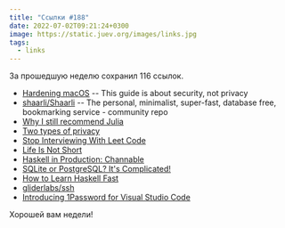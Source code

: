 ```yaml
---
title: "Ссылки #188"
date: 2022-07-02T09:21:24+0300
image: https://static.juev.org/images/links.jpg
tags: 
  - links
---
```


За прошедшую неделю сохранил 116 ссылок.

* [Hardening macOS](https://www.bejarano.io/hardening-macos/) -- This guide is about security, not privacy
* [shaarli/Shaarli](https://github.com/shaarli/Shaarli) -- The personal, minimalist, super-fast, database free, bookmarking service - community repo
* [Why I still recommend Julia](https://huijzer.xyz/posts/recommend/)
* [Two types of privacy](https://seirdy.one/posts/2022/06/25/two-types-of-privacy/)
* [Stop Interviewing With Leet Code](https://fev.al/posts/leet-code/)
* [Life Is Not Short](https://dkb.show/post/life-is-not-short)
* [Haskell in Production: Channable](https://serokell.io/blog/haskell-in-production-channable)
* [SQLite or PostgreSQL? It's Complicated!](https://www.twilio.com/blog/sqlite-postgresql-complicated)
* [How to Learn Haskell Fast](https://serokell.io/blog/how-to-learn-haskell-in-10-minutes)
* [gliderlabs/ssh](https://github.com/gliderlabs/ssh)
* [Introducing 1Password for Visual Studio Code](https://blog.1password.com/1password-visual-studio-code/)

Хорошей вам недели!

